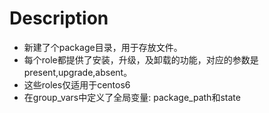 Description
====
* 新建了个package目录，用于存放文件。
* 每个role都提供了安装，升级，及卸载的功能，对应的参数是present,upgrade,absent。
* 这些roles仅适用于centos6
* 在group_vars中定义了全局变量: package_path和state
